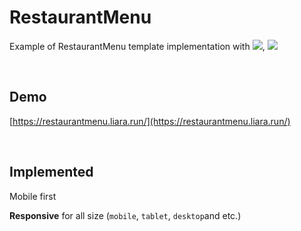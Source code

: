 # RestaurantMenu
Example of RestaurantMenu template implementation with <img src="https://img.shields.io/badge/REACTJS-cyan?style=flat" />, <img src="https://img.shields.io/badge/TAILWINDCSS-blue?style=flat" />

<br/>

## Demo
[https://restaurantmenu.liara.run/](https://restaurantmenu.liara.run/)

<br/>

## Implemented
Mobile first

**Responsive** for all size (`mobile`, `tablet`, `desktop`and etc.)

<br/>
